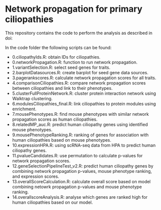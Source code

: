 # Network propagation for primary ciliopathies

This repository contains the code to perform the analysis as described in doi: 

In the code folder the following scripts can be found:

- 0.ciliopathyIds.R: obtain IDs for ciliopathies.
- 0.networkPropagation.R: function to run network propagation.
- 1.variantSelection.R: select seed genes for traits.
- 2.barplotDatasources.R: create barplot for seed gene data sources.
- 3.pagerankscores.R: calculate network propagation scores for all traits.
- 4.comparisonCiliopathies.R: compare network propagation scores between ciliopathies and link to their phenotypes.
- 5.clusterFullProteinNetwork.R: cluster protein interaction network using Walktrap clustering.
- 6.modulesCiliopathies_final.R: link ciliopathies to protein modules using enrichment. 
- 7.mousePhenotypes.R: find mouse phenotypes with similar network propagation scores as human ciliopathies.
- 8.relatedMP_auc.R: predict human ciliopathy genes using identified mouse phenotypes.
- 9.mousePhenotypeRanking.R: ranking of genes for association with human ciliopathies based on mouse phenotypes.
- 10.expressionHPA.R: using scRNA-seq data from HPA to predict human ciliopathy genes.
- 11.pvalueCandidates.R: use permutation to calculate p-values for network propagation scores.
- 12.geneSelectionPipelineTest_v2.R: predict human ciliopathy genes by combining network propagation p-values, mouse phenotype ranking, and expression scores.
- 13.overallScoreCalculation.R: calculate overall score based on model combining netowrk propagation p-values and mouse phenotype ranking.
- 14.overallscoreAnalysis.R: analyse which genes are ranked high for human ciliopathies based on our model.